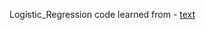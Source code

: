 Logistic_Regression code learned from - [text](https://www.kaggle.com/code/piyushagni5/sentiment-analysis-on-twitter-dataset-nlp)